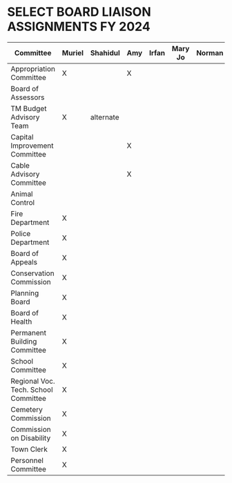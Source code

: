 # SELECT BOARD LIAISON ASSIGNMENTS FY 2024


| Committee                                   | Muriel | Shahidul | Amy | Irfan | Mary Jo | Norman | Elaine |
|---------------------------------------------|--------|----------|-----|-------|---------|--------|--------|
| Appropriation Committee                     | X      |          | X   |       |         |        |        |
| Board of Assessors                          |        |          |     |       |         |        |        |
| TM Budget Advisory Team                     | X      | alternate |     |       |         |        |        |
| Capital Improvement Committee                |        |          | X   |       |         |        |        |
| Cable Advisory Committee                     |        |          | X   |       |         |        |        |
| Animal Control                              |        |          |     |       |         |        | X      |
| Fire Department                             | X      |          |     |       |         |        |        |
| Police Department                           | X      |          |     |       |         |        |        |
| Board of Appeals                            | X      |          |     |       |         |        |        |
| Conservation Commission                     | X      |          |     |       |         |        |        |
| Planning Board                              | X      |          |     |       |         |        |        |
| Board of Health                             | X      |          |     |       |         |        |        |
| Permanent Building Committee                 | X      |          |     |       |         |        |        |
| School Committee                            | X      |          |     |       |         |        |        |
| Regional Voc. Tech. School Committee        | X      |          |     |       |         |        |        |
| Cemetery Commission                          | X      |          |     |       |         |        |        |
| Commission on Disability                     | X      |          |     |       |         |        |        |
| Town Clerk                                  | X      |          |     |       |         |        |        |
| Personnel Committee                          | X      |          |     |       |         |        |        |